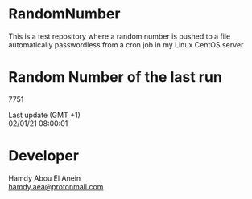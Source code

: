 # RandomNumber    
This is a test repository where a random number is pushed to a file automatically passwordless from a cron job in my Linux CentOS server    
# Random Number of the last run   
7751
      
Last update (GMT +1)    
02/01/21 08:00:01
# Developer    
Hamdy Abou El Anein   
hamdy.aea@protonmail.com
